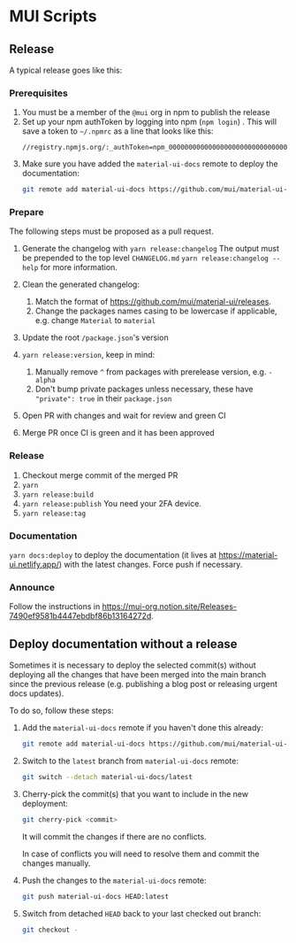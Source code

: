 # MUI Scripts

## Release

A typical release goes like this:

### Prerequisites

1. You must be a member of the `@mui` org in npm to publish the release
2. Set up your npm authToken by logging into npm (`npm login`) . This will save a token to `~/.npmrc` as a line that looks
   like this:
   ```text
   //registry.npmjs.org/:_authToken=npm_000000000000000000000000000000000000
   ```
3. Make sure you have added the `material-ui-docs` remote to deploy the documentation:
   ```sh
   git remote add material-ui-docs https://github.com/mui/material-ui-docs.git
   ```

### Prepare

The following steps must be proposed as a pull request.

1. Generate the changelog with `yarn release:changelog`
   The output must be prepended to the top level `CHANGELOG.md`
   `yarn release:changelog --help` for more information.

2. Clean the generated changelog:
   1. Match the format of https://github.com/mui/material-ui/releases.
   2. Change the packages names casing to be lowercase if applicable, e.g. change `Material` to `material`
3. Update the root `/package.json`'s version
4. `yarn release:version`, keep in mind:
   1. Manually remove `^` from packages with prerelease version, e.g. `-alpha`
   2. Don't bump private packages unless necessary, these have `"private": true` in their `package.json`
5. Open PR with changes and wait for review and green CI
6. Merge PR once CI is green and it has been approved

### Release

1. Checkout merge commit of the merged PR
2. `yarn`
3. `yarn release:build`
4. `yarn release:publish`
   You need your 2FA device.
5. `yarn release:tag`

### Documentation

`yarn docs:deploy` to deploy the documentation (it lives at https://material-ui.netlify.app/) with the latest changes.
Force push if necessary.

### Announce

Follow the instructions in https://mui-org.notion.site/Releases-7490ef9581b4447ebdbf86b13164272d.

## Deploy documentation without a release

Sometimes it is necessary to deploy the selected commit(s) without
deploying all the changes that have been merged into the main branch
since the previous release (e.g. publishing a blog post or releasing
urgent docs updates).

To do so, follow these steps:

1. Add the `material-ui-docs` remote if you haven't done this already:

   ```sh
   git remote add material-ui-docs https://github.com/mui/material-ui-docs.git
   ```

2. Switch to the `latest` branch from `material-ui-docs` remote:

   ```sh
   git switch --detach material-ui-docs/latest
   ```

3. Cherry-pick the commit(s) that you want to include in the new deployment:

   ```sh
   git cherry-pick <commit>
   ```

   It will commit the changes if there are no conflicts.

   In case of conflicts you will need to resolve them and commit the changes manually.

4. Push the changes to the `material-ui-docs` remote:

   ```sh
   git push material-ui-docs HEAD:latest
   ```

5. Switch from detached `HEAD` back to your last checked out branch:

   ```sh
   git checkout -
   ```
